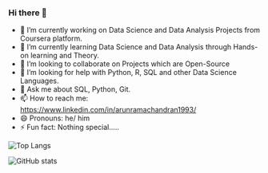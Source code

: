 ### Hi there 👋

- 🔭 I’m currently working on Data Science and Data Analysis Projects from Coursera platform.
- 🌱 I’m currently learning Data Science and Data Analysis through Hands-on learning and Theory.
- 👯 I’m looking to collaborate on Projects which are Open-Source
- 🤔 I’m looking for help with Python, R, SQL and other Data Science Languages.
- 💬 Ask me about SQL, Python, Git.
- 📫 How to reach me: https://www.linkedin.com/in/arunramachandran1993/
- 😄 Pronouns: he/ him
- ⚡ Fun fact: Nothing special.....

![Top Langs](https://github-readme-stats.vercel.app/api/top-langs/?username=CharalambosIoannou&theme=tokyonight)


![GitHub stats](https://github-readme-stats.vercel.app/api?username=ArunRamachandran25&show_icons=true&theme=tokyonight)


